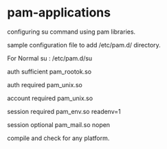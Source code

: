 # pam-applications
configuring su command using pam libraries.

sample configuration file to add /etc/pam.d/ directory.

For Normal su : /etc/pam.d/su

  auth  sufficient   pam_rootok.so

  auth  required     pam_unix.so 

  account required pam_unix.so 

  session required        pam_env.so readenv=1 

  session optional        pam_mail.so nopen


compile and check for any platform.

